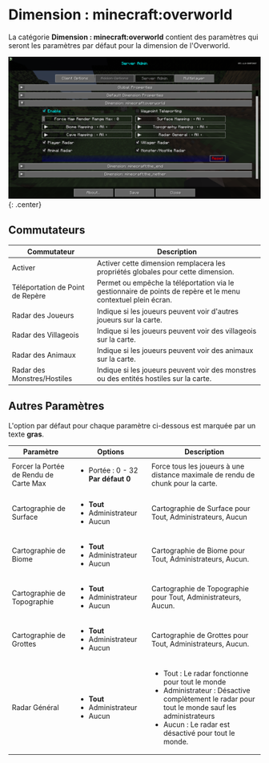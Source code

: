 # **Dimension : minecraft:overworld**

La catégorie **Dimension : minecraft:overworld** contient des paramètres qui seront les paramètres par défaut pour la dimension de l'Overworld.

![Dimension-Minecraft-Overworld](../../img/settings/server/dimension-minecraft-overworld.png){: .center}

## **Commutateurs**

| Commutateur                | Description                                                                              |
|----------------------------|------------------------------------------------------------------------------------------|
| Activer                    | Activer cette dimension remplacera les propriétés globales pour cette dimension.         |
| Téléportation de Point de Repère | Permet ou empêche la téléportation via le gestionnaire de points de repère et le menu contextuel plein écran. |
| Radar des Joueurs          | Indique si les joueurs peuvent voir d'autres joueurs sur la carte.                     |
| Radar des Villageois       | Indique si les joueurs peuvent voir des villageois sur la carte.                       |
| Radar des Animaux          | Indique si les joueurs peuvent voir des animaux sur la carte.                          |
| Radar des Monstres/Hostiles| Indique si les joueurs peuvent voir des monstres ou des entités hostiles sur la carte. |

## **Autres Paramètres**

L'option par défaut pour chaque paramètre ci-dessous est marquée par un texte **gras**.

| Paramètre                    | Options                                           | Description                                                                                                                                              |
|------------------------------|---------------------------------------------------|----------------------------------------------------------------------------------------------------------------------------------------------------------|
| Forcer la Portée de Rendu de Carte Max | <ul><li>Portée : 0 - 32 **Par défaut 0**</li></ul>  | Force tous les joueurs à une distance maximale de rendu de chunk pour la carte.                                                                            |
| Cartographie de Surface       | <ul><li>**Tout**</li><li>Administrateur</li><li>Aucun</li></ul> | Cartographie de Surface pour Tout, Administrateurs, Aucun                                                                                                          |
| Cartographie de Biome         | <ul><li>**Tout**</li><li>Administrateur</li><li>Aucun</li></ul> | Cartographie de Biome pour Tout, Administrateurs, Aucun.                                                                                                           |
| Cartographie de Topographie    | <ul><li>**Tout**</li><li>Administrateur</li><li>Aucun</li></ul> | Cartographie de Topographie pour Tout, Administrateurs, Aucun.                                                                                                      |
| Cartographie de Grottes       | <ul><li>**Tout**</li><li>Administrateur</li><li>Aucun</li></ul> | Cartographie de Grottes pour Tout, Administrateurs, Aucun.                                                                                                          |
| Radar Général                 | <ul><li>**Tout**</li><li>Administrateur</li><li>Aucun</li></ul> | <ul><li>Tout : Le radar fonctionne pour tout le monde</li><li>Administrateur : Désactive complètement le radar pour tout le monde sauf les administrateurs</li><li>Aucun : Le radar est désactivé pour tout le monde.</li></ul> |